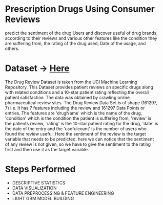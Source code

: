 # Prescription Drugs Using Consumer Reviews
predict the sentiment of the drug Users and discover useful of drug brands, according to their reviews and various other features like the condition they are suffering from, the rating of the drug used, Date of the usage, and others.

# Dataset -> [Here](https://www.kaggle.com/datasets/jessicali9530/kuc-hackathon-winter-2018)

The Drug Review Dataset is taken from the UCI Machine Learning Repository. This Dataset provides patient reviews on specific drugs along with related conditions and a 10-star patient rating reflecting the overall patient satisfaction. The data was obtained by crawling online pharmaceutical review sites. The Drug Review Data Set is of shape (161297, 7) i.e. It has 7 features including the review and 161297 Data Points or entries.
The features are 'drugName' which is the name of the drug, 'condition' which is the condition the patient is suffering from, 'review' is the patients review, 'rating' is the 10-star patient rating for the drug, 'date' is the date of the entry and the 'usefulcount' is the number of users who found the review useful.
Here the sentiment of the review is the target variable that needs to be predicted. here we can notice that the sentiment of any review is not given, so we have to give the sentiment to the rating first and then use it as the target variable.

# Steps Performed

* DESCRIPTIVE STATISTICS
* DATA VISUALIZATION
* DATA PREPROCESSING & FEATURE ENGINEERING
* LIGHT GBM MODEL BUILDING




